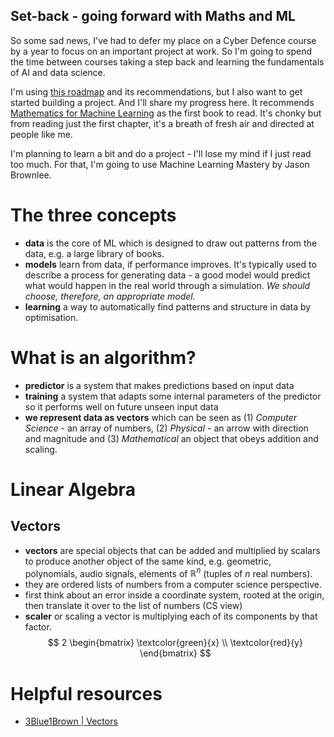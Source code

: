 ## Set-back - going forward with Maths and ML

So some sad news, I've had to defer my place on a Cyber Defence course by a year to focus on an important project at work. So I'm going to spend the time between courses taking a step back and learning the fundamentals of AI and data science.

I'm using [this roadmap]('https://roadmap.sh/ai-data-scientist') and its recommendations, but I also want to get started building a project. And I'll share my progress here. It recommends [Mathematics for Machine Learning]('https://mml-book.github.io/book/mml-book.pdf') as the first book to read. It's chonky but from reading just the first chapter, it's a breath of fresh air and directed at people like me.

I'm planning to learn a bit and do a project - I'll lose my mind if I just read too much. For that, I'm going to use Machine Learning Mastery by Jason Brownlee.

# The three concepts
- **data** is the core of ML which is designed to draw out patterns from the data, e.g. a large library of books.
- **models** learn from data, if performance improves. It's typically used to describe a process for generating data - a good model would predict what would happen in the real world through a simulation. *We should choose, therefore, an appropriate model.*
- **learning** a way to automatically find patterns and structure in data by optimisation.

# What is an algorithm?
- **predictor** is a system that makes predictions based on input data
- **training** a system that adapts some internal parameters of the predictor so it performs well on future unseen input data
- **we represent data as vectors** which can be seen as (1) *Computer Science* - an array of numbers, (2) *Physical* - an arrow with direction and magnitude and (3) *Mathematical* an object that obeys addition and scaling.

# Linear Algebra
## Vectors
- **vectors** are special objects that can be added and multiplied by scalars to produce another object of the same kind, e.g. geometric, polynomials, audio signals, elements of $\mathbb{R}^n$ (tuples of $n$ real numbers).
- they are ordered lists of numbers from a computer science perspective.
- first think about an error inside a coordinate system, rooted at the origin, then translate it over to the list of numbers (CS view)
- **scaler** or scaling a vector is multiplying each of its components by that factor.
$$
2 \begin{bmatrix} \textcolor{green}{x} \\ \textcolor{red}{y} \end{bmatrix}
$$

# Helpful resources
- [3Blue1Brown | Vectors]('https://www.youtube.com/watch?v=fNk_zzaMoSs')